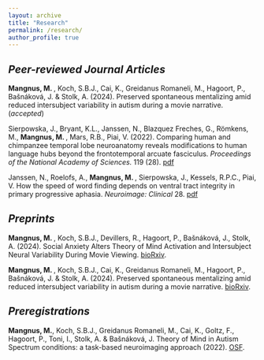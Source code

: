 ```yaml
---
layout: archive
title: "Research"
permalink: /research/
author_profile: true
---
```


## *Peer-reviewed Journal Articles*

<b>Mangnus, M. </b>, Koch, S.B.J., Cai, K., Greidanus Romaneli, M., Hagoort, P., Bašnáková, J. & Stolk, A. (2024). Preserved spontaneous mentalizing amid reduced intersubject variability in autism during a movie narrative. (<i>accepted</i>) 

Sierpowska, J., Bryant, K.L., Janssen, N., Blazquez Freches, G., Römkens, M., <b>Mangnus, M. </b>, Mars, R.B., Piai, V. (2022). Comparing human and chimpanzee temporal lobe neuroanatomy reveals modifications to human language hubs beyond the frontotemporal arcuate fasciculus. <i>Proceedings of the National Academy of Sciences.</i> 119 (28). [pdf](/files/Sierpowska2022.pdf)

Janssen, N., Roelofs, A., <b>Mangnus, M. </b>, Sierpowska, J., Kessels, R.P.C., Piai, V. How the speed of word finding depends on ventral tract integrity in primary progressive aphasia. <i>Neuroimage: Clinical </i> 28. [pdf](/files/Janssen2020.pdf)

## *Preprints*

<b>Mangnus, M. </b>, Koch, S.B.J., Devillers, R., Hagoort, P., Bašnáková, J., Stolk, A. (2024). Social Anxiety Alters Theory of Mind Activation and Intersubject Neural Variability During Movie Viewing. [bioRxiv](https://www.biorxiv.org/content/10.1101/2024.11.12.622970v1).

<b>Mangnus, M. </b>, Koch, S.B.J., Cai, K., Greidanus Romaneli, M., Hagoort, P., Bašnáková, J. & Stolk, A. (2024). Preserved spontaneous mentalizing amid reduced intersubject variability in autism during a movie narrative. [bioRxiv](https://www.biorxiv.org/content/10.1101/2024.03.08.583911v1).

## *Preregistrations*

<b>Mangnus, M.</b>, Koch, S.B.J., Greidanus Romaneli, M., Cai, K., Goltz, F., Hagoort, P., Toni, I., Stolk, A. & Bašnáková, J. Theory of Mind in Autism Spectrum conditions: a task-based neuroimaging approach (2022). [OSF](https://osf.io/gw6jp/).